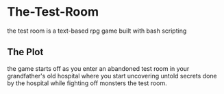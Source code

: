 # The-Test-Room
the test room is a text-based rpg game built with bash scripting

## The Plot
the game starts off as you enter an abandoned test room in your grandfather's old hospital 
where you start uncovering untold secrets done by the hospital while fighting off monsters
the test room.
